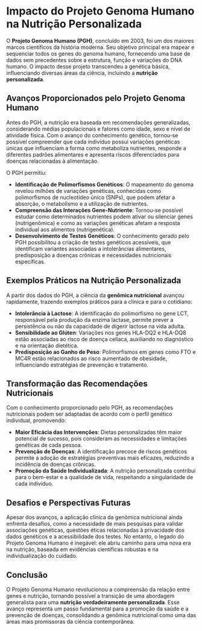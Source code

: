 # Impacto do Projeto Genoma Humano na Nutrição Personalizada

O **Projeto Genoma Humano (PGH)**, concluído em 2003, foi um dos maiores marcos científicos da história moderna. Seu objetivo principal era mapear e sequenciar todos os genes do genoma humano, fornecendo uma base de dados sem precedentes sobre a estrutura, função e variações do DNA humano. O impacto desse projeto transcendeu a genética básica, influenciando diversas áreas da ciência, incluindo a **nutrição personalizada**.

## Avanços Proporcionados pelo Projeto Genoma Humano

Antes do PGH, a nutrição era baseada em recomendações generalizadas, considerando médias populacionais e fatores como idade, sexo e nível de atividade física. Com o avanço do conhecimento genético, tornou-se possível compreender que cada indivíduo possui variações genéticas únicas que influenciam a forma como metaboliza nutrientes, responde a diferentes padrões alimentares e apresenta riscos diferenciados para doenças relacionadas à alimentação.

O PGH permitiu:

- **Identificação de Polimorfismos Genéticos**: O mapeamento do genoma revelou milhões de variações genéticas, conhecidas como polimorfismos de nucleotídeo único (SNPs), que podem afetar a absorção, o metabolismo e a utilização de nutrientes.
- **Compreensão das Interações Gene-Nutriente**: Tornou-se possível estudar como determinados nutrientes podem ativar ou silenciar genes (nutrigenômica) e como as variações genéticas afetam a resposta individual aos alimentos (nutrigenética).
- **Desenvolvimento de Testes Genéticos**: O conhecimento gerado pelo PGH possibilitou a criação de testes genéticos acessíveis, que identificam variantes associadas a intolerâncias alimentares, predisposição a doenças crônicas e necessidades nutricionais específicas.

## Exemplos Práticos na Nutrição Personalizada

A partir dos dados do PGH, a ciência da **genômica nutricional** avançou rapidamente, trazendo exemplos práticos para a clínica e para o cotidiano:

- **Intolerância à Lactose**: A identificação do polimorfismo no gene LCT, responsável pela produção da enzima lactase, permite prever a persistência ou não da capacidade de digerir lactose na vida adulta.
- **Sensibilidade ao Glúten**: Variações nos genes HLA-DQ2 e HLA-DQ8 estão associadas ao risco de doença celíaca, auxiliando no diagnóstico e na orientação dietética.
- **Predisposição ao Ganho de Peso**: Polimorfismos em genes como FTO e MC4R estão relacionados ao risco aumentado de obesidade, influenciando estratégias de prevenção e tratamento.

## Transformação das Recomendações Nutricionais

Com o conhecimento proporcionado pelo PGH, as recomendações nutricionais podem ser adaptadas de acordo com o perfil genético individual, promovendo:

- **Maior Eficácia das Intervenções**: Dietas personalizadas têm maior potencial de sucesso, pois consideram as necessidades e limitações genéticas de cada pessoa.
- **Prevenção de Doenças**: A identificação precoce de riscos genéticos permite a adoção de estratégias preventivas mais eficazes, reduzindo a incidência de doenças crônicas.
- **Promoção da Saúde Individualizada**: A nutrição personalizada contribui para o bem-estar e a qualidade de vida, respeitando a singularidade de cada indivíduo.

## Desafios e Perspectivas Futuras

Apesar dos avanços, a aplicação clínica da genômica nutricional ainda enfrenta desafios, como a necessidade de mais pesquisas para validar associações genéticas, questões éticas relacionadas à privacidade dos dados genéticos e a acessibilidade dos testes. No entanto, o legado do Projeto Genoma Humano é inegável: ele abriu caminho para uma nova era na nutrição, baseada em evidências científicas robustas e na individualização do cuidado.

## Conclusão

O Projeto Genoma Humano revolucionou a compreensão da relação entre genes e nutrição, tornando possível a transição de uma abordagem generalista para uma **nutrição verdadeiramente personalizada**. Esse avanço representa um passo fundamental para a promoção da saúde e a prevenção de doenças, consolidando a genômica nutricional como uma das áreas mais promissoras da ciência contemporânea.